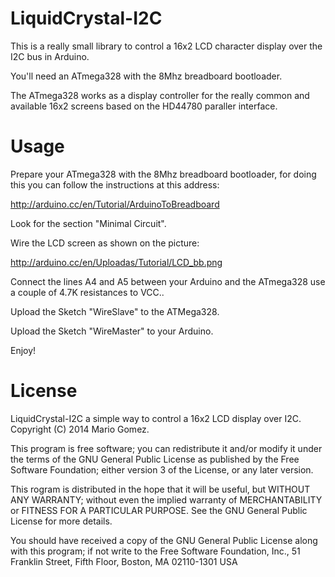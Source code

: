 LiquidCrystal-I2C
=================

This is a really small library to control a 16x2 LCD
character display over the I2C bus in Arduino.

You'll need an ATmega328 with the 8Mhz breadboard bootloader.

The ATmega328 works as a display controller for the really
common and available 16x2 screens based on the HD44780 paraller
interface.

Usage
================

Prepare your ATmega328 with the 8Mhz breadboard bootloader, for
doing this you can follow the instructions at this address:

http://arduino.cc/en/Tutorial/ArduinoToBreadboard

Look for the section "Minimal Circuit".

Wire the LCD screen as shown on the picture:

http://arduino.cc/en/Uploadas/Tutorial/LCD_bb.png

Connect the lines A4 and A5 between your Arduino and the
ATmega328 use a couple of 4.7K resistances to VCC..

Upload the Sketch "WireSlave" to the ATMega328.

Upload the Sketch "WireMaster" to your Arduino.

Enjoy!


License
=================

LiquidCrystal-I2C a simple way to control a 16x2 LCD display over I2C.
Copyright (C) 2014 Mario Gomez.

This program is free software; you can redistribute it and/or modify
it under the terms of the GNU General Public License as published by
the Free Software Foundation; either version 3 of the License, or
any later version.

This rogram is distributed in the hope that it will be useful,
but WITHOUT ANY WARRANTY; without even the implied warranty of
MERCHANTABILITY or FITNESS FOR A PARTICULAR PURPOSE. See the
GNU General Public License for more details.

You should have received a copy of the GNU General Public License
along with this program; if not write to the Free Software Foundation,
Inc., 51 Franklin Street, Fifth Floor, Boston, MA 02110-1301 USA


